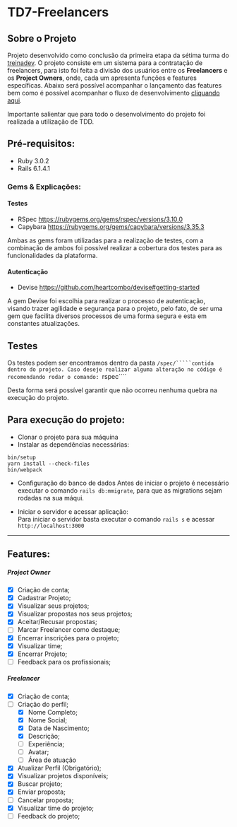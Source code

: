 # TD7-Freelancers

##  Sobre o Projeto

Projeto desenvolvido como conclusão da primeira etapa da sétima turma do [treinadev](https://treinadev.com.br/).
O projeto consiste em um sistema para a contratação de freelancers, para isto foi feita a divisão dos usuários entre
os **Freelancers** e os **Project Owners**, onde, cada um apresenta funções e features específicas. Abaixo será possível
acompanhar o lançamento das features bem como é possível acompanhar o fluxo de desenvolvimento [cliquando aqui](https://github.com/caiosant/td7-freelancer-project/projects/1).

Importante salientar que para todo o desenvolvimento do projeto foi realizada a utilização de TDD.

## Pré-requisitos:

 * Ruby 3.0.2
 * Rails 6.1.4.1

### Gems & Explicações:

#### Testes

  * RSpec  https://rubygems.org/gems/rspec/versions/3.10.0
  * Capybara  https://rubygems.org/gems/capybara/versions/3.35.3
 
 Ambas as gems foram utilizadas para a realização de testes, com a combinação de ambos foi possível realizar a cobertura
 dos testes para as funcionalidades da plataforma.
                                          
#### Autenticação

  * Devise  https://github.com/heartcombo/devise#getting-started

A gem Devise foi escolhia para realizar o processo de autenticação, visando trazer agilidade e segurança para o projeto, pelo fato,
de ser uma gem que facilita diversos processos de uma forma segura e esta em constantes atualizações.

## Testes
Os testes podem ser encontramos dentro da pasta ````/spec/`````contida dentro do projeto. Caso deseje realizar alguma alteração no código é recomendando rodar o comando:
````rspec````

Desta forma será possível garantir que não ocorreu nenhuma quebra na execução do projeto.

## Para execução do projeto: 

  * Clonar o projeto para sua máquina
  * Instalar as dependências necessárias:
  ````
  bin/setup
  yarn install --check-files
  bin/webpack
  ````
  * Configuração do banco de dados
Antes de iniciar o projeto é necessário executar o comando ````rails db:mmigrate````, para que as migrations sejam rodadas na sua máqui.

  * Iniciar o servidor e acessar aplicação:<br>
Para iniciar o servidor basta executar o comando ````rails s```` e acessar ````http://localhost:3000````

--- 
## Features:

##### Project Owner
- [x] Criação de conta;
- [x] Cadastrar Projeto;
- [x] Visualizar seus projetos;
- [x] Visualizar propostas nos seus projetos;
- [x] Aceitar/Recusar propostas;
- [ ] Marcar Freelancer como destaque;
- [x] Encerrar inscrições para o projeto;
- [x] Visualizar time;
- [x] Encerrar Projeto;
- [ ] Feedback para os profissionais;
##### Freelancer
- [x] Criação de conta;
- [ ] Criação do perfil;
    - [x] Nome Completo;
    - [x] Nome Social;
    - [x] Data de Nascimento;
    - [x] Descrição;
    - [ ] Experiência;
    - [ ] Avatar;
    - [ ] Área de atuação
- [x] Atualizar Perfil (Obrigatório);
- [x] Visualizar projetos disponíveis;
- [x] Buscar projeto;
- [x] Enviar proposta;
- [ ] Cancelar proposta;
- [x] Visualizar time do projeto;
- [ ] Feedback do projeto;
